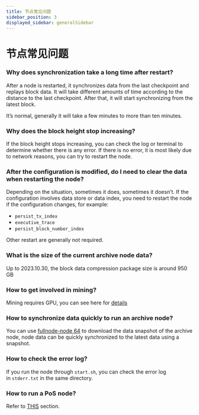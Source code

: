 ```yaml
---
title: 节点常见问题
sidebar_position: 3
displayed_sidebar: generalSidebar
---
```


# 节点常见问题

### Why does synchronization take a long time after restart?

After a node is restarted, it synchronizes data from the last checkpoint and replays block data. It will take different amounts of time according to the distance to the last checkpoint. After that, it will start synchronizing from the latest block.

It’s normal, generally it will take a few minutes to more than ten minutes.

### Why does the block height stop increasing?

If the block height stops increasing, you can check the log or terminal to determine whether there is any error. If there is no error, it is most likely due to network reasons, you can try to restart the node.

### After the configuration is modified, do I need to clear the data when restarting the node?

Depending on the situation, sometimes it does, sometimes it doesn’t. If the configuration involves data store or data index, you need to restart the node if the configuration changes, for example:

- `persist_tx_index`
- `executive_trace`
- `persist_block_number_index`

Other restart are generally not required.

### What is the size of the current archive node data?

Up to 2023.10.30, the block data compression package size is around 950 GB

### How to get involved in mining?

Mining requires GPU, you can see here for [details](https://forum.conflux.fun/t/conflux-tethys-gpu-mining-instruction-v1-1-4/3775)

### How to synchronize data quickly to run an archive node?

You can use [fullnode-node 64](https://github.com/conflux-fans/fullnode-tool) to download the data snapshot of the archive node, node data can be quickly synchronized to the latest data using a snapshot.

### How to check the error log?

If you run the node through `start.sh`, you can check the error log in `stderr.txt` in the same directory.

### How to run a PoS node?

Refer to [THIS](../mine-stake/stake/run-pos-node) section.
